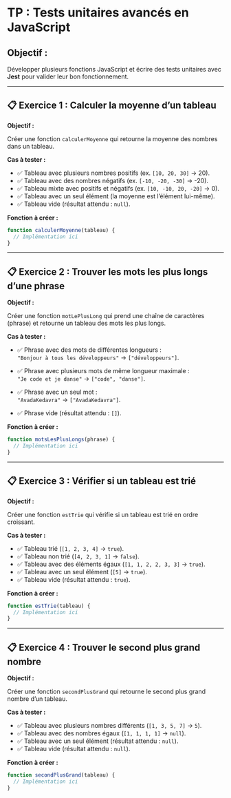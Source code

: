 # TP : Tests unitaires avancés en JavaScript

## Objectif :

Développer plusieurs fonctions JavaScript et écrire des tests unitaires avec **Jest** pour valider leur bon fonctionnement.

---

## 📋 Exercice 1 : Calculer la moyenne d’un tableau

**Objectif :**

Créer une fonction `calculerMoyenne` qui retourne la moyenne des nombres dans un tableau.

**Cas à tester :**

- ✅ Tableau avec plusieurs nombres positifs (ex. `[10, 20, 30]` → 20).
- ✅ Tableau avec des nombres négatifs (ex. `[-10, -20, -30]` → -20).
- ✅ Tableau mixte avec positifs et négatifs (ex. `[10, -10, 20, -20]` → 0).
- ✅ Tableau avec un seul élément (la moyenne est l’élément lui-même).
- ✅ Tableau vide (résultat attendu : `null`).

**Fonction à créer :**

```jsx
function calculerMoyenne(tableau) {
  // Implémentation ici
}
```

---

## 📋 Exercice 2 : Trouver les mots les plus longs d’une phrase

**Objectif :**

Créer une fonction  `motLePlusLong` qui prend une chaîne de caractères (phrase) et retourne un tableau des mots les plus longs.

**Cas à tester :**

- ✅ Phrase avec des mots de différentes longueurs :  
  `"Bonjour à tous les développeurs"` → `["développeurs"]`.

- ✅ Phrase avec plusieurs mots de même longueur maximale :  
  `"Je code et je danse"` → `["code", "danse"]`.

- ✅ Phrase avec un seul mot :  
  `"AvadaKedavra"` → `["AvadaKedavra"]`.

- ✅ Phrase vide (résultat attendu : `[]`).

**Fonction à créer :**

```jsx
function motsLesPlusLongs(phrase) {
  // Implémentation ici
}
```

---

## 📋 Exercice 3 : Vérifier si un tableau est trié

**Objectif :**

Créer une fonction `estTrie` qui vérifie si un tableau est trié en ordre croissant.

**Cas à tester :**

- ✅ Tableau trié (`[1, 2, 3, 4]` → `true`).
- ✅ Tableau non trié (`[4, 2, 3, 1]` → `false`).
- ✅ Tableau avec des éléments égaux (`[1, 1, 2, 2, 3, 3]` → `true`).
- ✅ Tableau avec un seul élément (`[5]` → `true`).
- ✅ Tableau vide (résultat attendu : `true`).

**Fonction à créer :**

```jsx
function estTrie(tableau) {
  // Implémentation ici
}
```

---

## 📋 Exercice 4 : Trouver le second plus grand nombre

**Objectif :**

Créer une fonction `secondPlusGrand` qui retourne le second plus grand nombre d’un tableau.

**Cas à tester :**

- ✅ Tableau avec plusieurs nombres différents (`[1, 3, 5, 7]` → `5`).
- ✅ Tableau avec des nombres égaux (`[1, 1, 1, 1]` → `null`).
- ✅ Tableau avec un seul élément (résultat attendu : `null`).
- ✅ Tableau vide (résultat attendu : `null`).

**Fonction à créer :**

```jsx
function secondPlusGrand(tableau) {
  // Implémentation ici
}
```